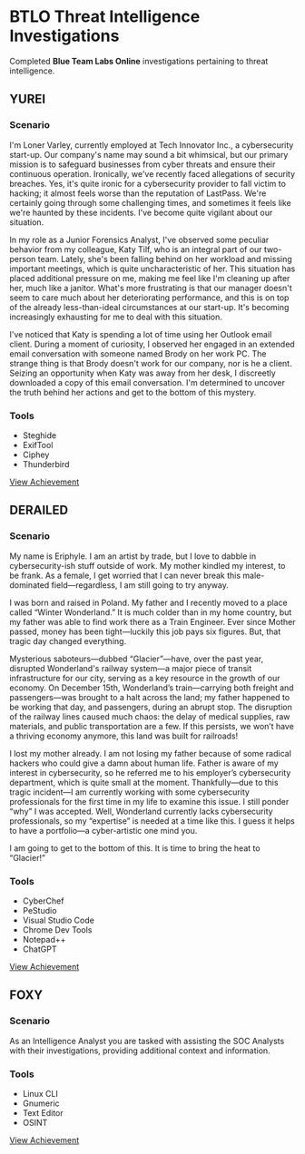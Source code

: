 # BTLO Threat Intelligence Investigations

Completed **Blue Team Labs Online** investigations pertaining to threat intelligence.

## YUREI

### Scenario

I'm Loner Varley, currently employed at Tech Innovator Inc., a cybersecurity start-up. Our company's name may sound a bit whimsical, but our primary mission is to safeguard businesses from cyber threats and ensure their continuous operation. Ironically, we've recently faced allegations of security breaches. Yes, it's quite ironic for a cybersecurity provider to fall victim to hacking; it almost feels worse than the reputation of LastPass. We're certainly going through some challenging times, and sometimes it feels like we're haunted by these incidents. I've become quite vigilant about our situation.

In my role as a Junior Forensics Analyst, I've observed some peculiar behavior from my colleague, Katy Tilf, who is an integral part of our two-person team. Lately, she's been falling behind on her workload and missing important meetings, which is quite uncharacteristic of her. This situation has placed additional pressure on me, making me feel like I'm cleaning up after her, much like a janitor. What's more frustrating is that our manager doesn't seem to care much about her deteriorating performance, and this is on top of the already less-than-ideal circumstances at our start-up. It's becoming increasingly exhausting for me to deal with this situation.

I've noticed that Katy is spending a lot of time using her Outlook email client. During a moment of curiosity, I observed her engaged in an extended email conversation with someone named Brody on her work PC. The strange thing is that Brody doesn't work for our company, nor is he a client. Seizing an opportunity when Katy was away from her desk, I discreetly downloaded a copy of this email conversation. I'm determined to uncover the truth behind her actions and get to the bottom of this mystery. 

### Tools

- Steghide
- ExifTool
- Ciphey
- Thunderbird

<a href="https://blueteamlabs.online/achievement/share/76960/168">View Achievement</a>

## DERAILED

### Scenario

 My name is Eriphyle. I am an artist by trade, but I love to dabble in cybersecurity-ish stuff outside of work. My mother kindled my interest, to be frank. As a female, I get worried that I can never break this male-dominated field—regardless, I am still going to try anyway.

I was born and raised in Poland. My father and I recently moved to a place called “Winter Wonderland.” It is much colder than in my home country, but my father was able to find work there as a Train Engineer. Ever since Mother passed, money has been tight—luckily this job pays six figures. But, that tragic day changed everything.

Mysterious saboteurs—dubbed “Glacier”—have, over the past year, disrupted Wonderland's railway system—a major piece of transit infrastructure for our city, serving as a key resource in the growth of our economy. On December 15th, Wonderland’s train—carrying both freight and passengers—was brought to a halt across the land; my father happened to be working that day, and passengers, during an abrupt stop. The disruption of the railway lines caused much chaos: the delay of medical supplies, raw materials, and public transportation are a few. If this persists, we won’t have a thriving economy anymore, this land was built for railroads!

I lost my mother already. I am not losing my father because of some radical hackers who could give a damn about human life. Father is aware of my interest in cybersecurity, so he referred me to his employer’s cybersecurity department, which is quite small at the moment. Thankfully—due to this tragic incident—I am currently working with some cybersecurity professionals for the first time in my life to examine this issue. I still ponder “why” I was accepted. Well, Wonderland currently lacks cybersecurity professionals, so my “expertise” is needed at a time like this. I guess it helps to have a portfolio—a cyber-artistic one mind you.

I am going to get to the bottom of this. It is time to bring the heat to “Glacier!” 

### Tools

-  CyberChef
-  PeStudio
-  Visual Studio Code
-  Chrome Dev Tools
-  Notepad++
-  ChatGPT 

<a href="https://blueteamlabs.online/achievement/share/76960/180">View Achievement</a>

## FOXY

### Scenario

As an Intelligence Analyst you are tasked with assisting the SOC Analysts with their investigations, providing additional context and information.

### Tools

-  Linux CLI
-  Gnumeric
-  Text Editor
-  OSINT

<a href="https://blueteamlabs.online/achievement/share/76960/116">View Achievement</a>
